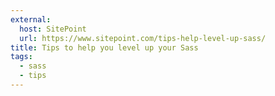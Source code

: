 ```yaml
---
external:
  host: SitePoint
  url: https://www.sitepoint.com/tips-help-level-up-sass/
title: Tips to help you level up your Sass
tags:
  - sass
  - tips
---
```

